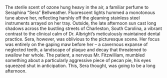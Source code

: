 The sterile scent of ozone hung heavy in the air, a familiar perfume to Seraphina “Sera” Bellweather.  Fluorescent lights hummed a monotonous tune above her, reflecting harshly off the gleaming stainless steel instruments arrayed on her tray.  Outside, the late afternoon sun cast long shadows across the bustling streets of Charleston, South Carolina, a vibrant contrast to the clinical calm of Dr. Albright’s meticulously maintained dental practice.  Sera, however, was oblivious to the picturesque scene.  Her focus was entirely on the gaping maw before her – a cavernous expanse of neglected teeth, a landscape of plaque and decay that threatened to swallow her whole.  The patient, a nervous Mr. Fitzwilliam, mumbled something about a particularly aggressive piece of pecan pie, his eyes squeezed shut in anticipation.  This, Sera thought, was going to be a long afternoon.
